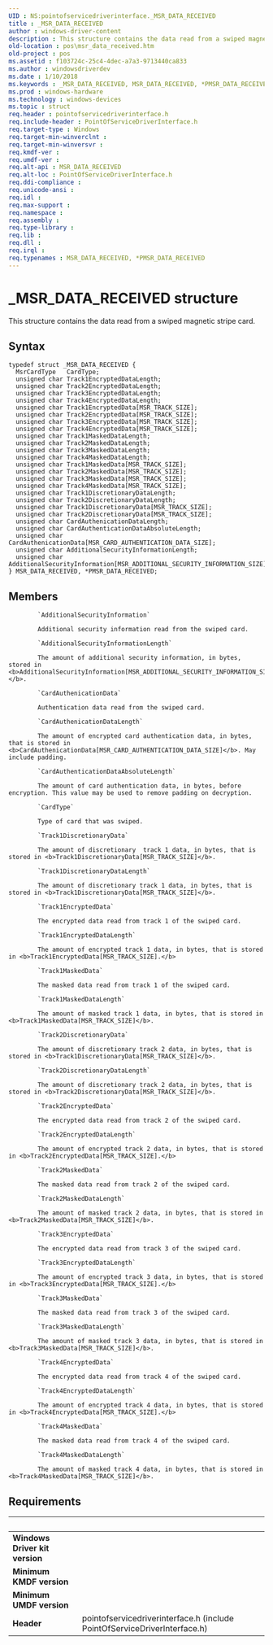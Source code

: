 ```yaml
---
UID : NS:pointofservicedriverinterface._MSR_DATA_RECEIVED
title : _MSR_DATA_RECEIVED
author : windows-driver-content
description : This structure contains the data read from a swiped magnetic stripe card.
old-location : pos\msr_data_received.htm
old-project : pos
ms.assetid : f103724c-25c4-4dec-a7a3-9713440ca833
ms.author : windowsdriverdev
ms.date : 1/10/2018
ms.keywords : _MSR_DATA_RECEIVED, MSR_DATA_RECEIVED, *PMSR_DATA_RECEIVED
ms.prod : windows-hardware
ms.technology : windows-devices
ms.topic : struct
req.header : pointofservicedriverinterface.h
req.include-header : PointOfServiceDriverInterface.h
req.target-type : Windows
req.target-min-winverclnt : 
req.target-min-winversvr : 
req.kmdf-ver : 
req.umdf-ver : 
req.alt-api : MSR_DATA_RECEIVED
req.alt-loc : PointOfServiceDriverInterface.h
req.ddi-compliance : 
req.unicode-ansi : 
req.idl : 
req.max-support : 
req.namespace : 
req.assembly : 
req.type-library : 
req.lib : 
req.dll : 
req.irql : 
req.typenames : MSR_DATA_RECEIVED, *PMSR_DATA_RECEIVED
---
```


# _MSR_DATA_RECEIVED structure
This structure contains the data read from a swiped magnetic stripe card.

## Syntax
````
typedef struct _MSR_DATA_RECEIVED {
  MsrCardType   CardType;
  unsigned char Track1EncryptedDataLength;
  unsigned char Track2EncryptedDataLength;
  unsigned char Track3EncryptedDataLength;
  unsigned char Track4EncryptedDataLength;
  unsigned char Track1EncryptedData[MSR_TRACK_SIZE];
  unsigned char Track2EncryptedData[MSR_TRACK_SIZE];
  unsigned char Track3EncryptedData[MSR_TRACK_SIZE];
  unsigned char Track4EncryptedData[MSR_TRACK_SIZE];
  unsigned char Track1MaskedDataLength;
  unsigned char Track2MaskedDataLength;
  unsigned char Track3MaskedDataLength;
  unsigned char Track4MaskedDataLength;
  unsigned char Track1MaskedData[MSR_TRACK_SIZE];
  unsigned char Track2MaskedData[MSR_TRACK_SIZE];
  unsigned char Track3MaskedData[MSR_TRACK_SIZE];
  unsigned char Track4MaskedData[MSR_TRACK_SIZE];
  unsigned char Track1DiscretionaryDataLength;
  unsigned char Track2DiscretionaryDataLength;
  unsigned char Track1DiscretionaryData[MSR_TRACK_SIZE];
  unsigned char Track2DiscretionaryData[MSR_TRACK_SIZE];
  unsigned char CardAuthenicationDataLength;
  unsigned char CardAuthenticationDataAbsoluteLength;
  unsigned char CardAuthenicationData[MSR_CARD_AUTHENTICATION_DATA_SIZE];
  unsigned char AdditionalSecurityInformationLength;
  unsigned char AdditionalSecurityInformation[MSR_ADDITIONAL_SECURITY_INFORMATION_SIZE];
} MSR_DATA_RECEIVED, *PMSR_DATA_RECEIVED;
````

## Members

        
            `AdditionalSecurityInformation`

            Additional security information read from the swiped card.
        
            `AdditionalSecurityInformationLength`

            The amount of additional security information, in bytes, stored in <b>AdditionalSecurityInformation[MSR_ADDITIONAL_SECURITY_INFORMATION_SIZE]</b>.
        
            `CardAuthenicationData`

            Authentication data read from the swiped card.
        
            `CardAuthenicationDataLength`

            The amount of encrypted card authentication data, in bytes, that is stored in <b>CardAuthenicationData[MSR_CARD_AUTHENTICATION_DATA_SIZE]</b>. May include padding.
        
            `CardAuthenticationDataAbsoluteLength`

            The amount of card authentication data, in bytes, before encryption. This value may be used to remove padding on decryption.
        
            `CardType`

            Type of card that was swiped.
        
            `Track1DiscretionaryData`

            The amount of discretionary  track 1 data, in bytes, that is stored in <b>Track1DiscretionaryData[MSR_TRACK_SIZE]</b>.
        
            `Track1DiscretionaryDataLength`

            The amount of discretionary track 1 data, in bytes, that is stored in <b>Track1DiscretionaryData[MSR_TRACK_SIZE]</b>.
        
            `Track1EncryptedData`

            The encrypted data read from track 1 of the swiped card.
        
            `Track1EncryptedDataLength`

            The amount of encrypted track 1 data, in bytes, that is stored in <b>Track1EncryptedData[MSR_TRACK_SIZE].</b>
        
            `Track1MaskedData`

            The masked data read from track 1 of the swiped card.
        
            `Track1MaskedDataLength`

            The amount of masked track 1 data, in bytes, that is stored in <b>Track1MaskedData[MSR_TRACK_SIZE]</b>.
        
            `Track2DiscretionaryData`

            The amount of discretionary track 2 data, in bytes, that is stored in <b>Track1DiscretionaryData[MSR_TRACK_SIZE]</b>.
        
            `Track2DiscretionaryDataLength`

            The amount of discretionary track 2 data, in bytes, that is stored in <b>Track2DiscretionaryData[MSR_TRACK_SIZE]</b>.
        
            `Track2EncryptedData`

            The encrypted data read from track 2 of the swiped card.
        
            `Track2EncryptedDataLength`

            The amount of encrypted track 2 data, in bytes, that is stored in <b>Track2EncryptedData[MSR_TRACK_SIZE].</b>
        
            `Track2MaskedData`

            The masked data read from track 2 of the swiped card.
        
            `Track2MaskedDataLength`

            The amount of masked track 2 data, in bytes, that is stored in <b>Track2MaskedData[MSR_TRACK_SIZE]</b>.
        
            `Track3EncryptedData`

            The encrypted data read from track 3 of the swiped card.
        
            `Track3EncryptedDataLength`

            The amount of encrypted track 3 data, in bytes, that is stored in <b>Track3EncryptedData[MSR_TRACK_SIZE].</b>
        
            `Track3MaskedData`

            The masked data read from track 3 of the swiped card.
        
            `Track3MaskedDataLength`

            The amount of masked track 3 data, in bytes, that is stored in <b>Track3MaskedData[MSR_TRACK_SIZE]</b>.
        
            `Track4EncryptedData`

            The encrypted data read from track 4 of the swiped card.
        
            `Track4EncryptedDataLength`

            The amount of encrypted track 4 data, in bytes, that is stored in <b>Track4EncryptedData[MSR_TRACK_SIZE].</b>
        
            `Track4MaskedData`

            The masked data read from track 4 of the swiped card.
        
            `Track4MaskedDataLength`

            The amount of masked track 4 data, in bytes, that is stored in <b>Track4MaskedData[MSR_TRACK_SIZE]</b>.


## Requirements
| &nbsp; | &nbsp; |
| ---- |:---- |
| **Windows Driver kit version** |  |
| **Minimum KMDF version** |  |
| **Minimum UMDF version** |  |
| **Header** | pointofservicedriverinterface.h (include PointOfServiceDriverInterface.h) |